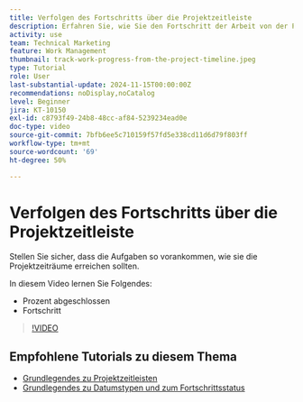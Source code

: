 ```yaml
---
title: Verfolgen des Fortschritts über die Projektzeitleiste
description: Erfahren Sie, wie Sie den Fortschritt der Arbeit von der Projekt-Timeline aus mithilfe des Prozentsatzes für Abschluss und Fortschritt verfolgen.
activity: use
team: Technical Marketing
feature: Work Management
thumbnail: track-work-progress-from-the-project-timeline.jpeg
type: Tutorial
role: User
last-substantial-update: 2024-11-15T00:00:00Z
recommendations: noDisplay,noCatalog
level: Beginner
jira: KT-10150
exl-id: c8793f49-24b8-48cc-af84-5239234ead0e
doc-type: video
source-git-commit: 7bfb6ee5c710159f57fd5e338cd11d6d79f803ff
workflow-type: tm+mt
source-wordcount: '69'
ht-degree: 50%

---
```


# Verfolgen des Fortschritts über die Projektzeitleiste

Stellen Sie sicher, dass die Aufgaben so vorankommen, wie sie die Projektzeiträume erreichen sollten.

In diesem Video lernen Sie Folgendes:

* Prozent abgeschlossen
* Fortschritt

>[!VIDEO](https://video.tv.adobe.com/v/3438208/?quality=12&learn=on)


## Empfohlene Tutorials zu diesem Thema

* [Grundlegendes zu Projektzeitleisten](/help/manage-work/project-timelines/understand-project-timelines.md)
* [Grundlegendes zu Datumstypen und zum Fortschrittsstatus](/help/manage-work/project-timelines/understand-task-dates-and-progress-status.md)

